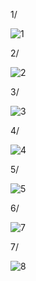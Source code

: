 1/

![1](https://github.com/saidnidmessaoud/Activity7-Securite-Oauth2-OIDC-JWT-Keycloak/assets/92686626/14b73919-49bc-4cd9-966b-2b8a74675bd3)

2/

![2](https://github.com/saidnidmessaoud/Activity7-Securite-Oauth2-OIDC-JWT-Keycloak/assets/92686626/73695b16-c458-4823-b34b-3ff551a24293)

3/

![3](https://github.com/saidnidmessaoud/Activity7-Securite-Oauth2-OIDC-JWT-Keycloak/assets/92686626/21016d97-5417-4576-97c4-067cba029513)

4/

![4](https://github.com/saidnidmessaoud/Activity7-Securite-Oauth2-OIDC-JWT-Keycloak/assets/92686626/c432aff2-926a-42ee-9939-5075128c93ed)

5/

![5](https://github.com/saidnidmessaoud/Activity7-Securite-Oauth2-OIDC-JWT-Keycloak/assets/92686626/f90129f1-9197-4519-8e77-4f79f9fd93f0)

6/

![7](https://github.com/saidnidmessaoud/Activity7-Securite-Oauth2-OIDC-JWT-Keycloak/assets/92686626/306e89af-e8bc-452e-bdf3-b4d0b6fa1255)

7/

![8](https://github.com/saidnidmessaoud/Activity7-Securite-Oauth2-OIDC-JWT-Keycloak/assets/92686626/66b1822b-a2f8-43ce-8c3f-5e2e76776cf4)

